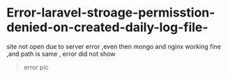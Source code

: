 # Error-laravel-stroage-permisstion-denied-on-created-daily-log-file-
site not open due to server error ,even then mongo and nginx working fine ,and path is same , error did not show 

>error pic

